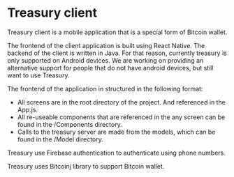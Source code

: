 # Treasury client

Treasury client is a mobile application that is a special form of Bitcoin wallet.

The frontend of the client application is built using React Native. The backend of the client is written in Java.
For that reason, currently treasury is only supported on Android devices. We are working on providing an alternative
support for people that do not have android devices, but still want to use Treasury.

The frontend of the application in structured in the following format:
* All screens are in the root directory of the project. And referenced in the App.js.
* All re-useable components that are referenced in the any screen can be found in the /Components directory.
* Calls to the treasury server are made from the models, which can be found in the /Model directory.

Treasury use Firebase authentication to authenticate using phone numbers.

Treasury uses Bitcoinj library to support Bitcoin wallet.
